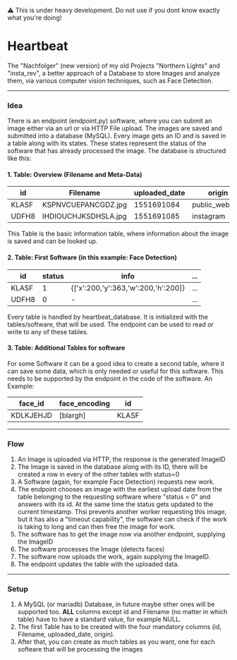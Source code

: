 :warning: This is under heavy development. Do not use if you dont know exactly what you're doing!

# Heartbeat

The "Nachfolger" (new version) of my old Projects "Northern Lights" and "insta_rev", a better approach of a Database to store Images and analyze them, via various computer vision techniques, such as Face Detection.

----

### Idea
There is an endpoint (endpoint.py) software, where you can submit an image either via an url or via HTTP File upload. The images are saved and submitted into a database (MySQL). Every image gets an ID and is saved in a table along with its states. These states represent the status of the software that has already processed the image. The database is structured like this:
#### 1. Table: Overview (Filename and Meta-Data)
    

| id | Filename | uploaded_date | origin | other_data |
| -------- | -------- | -------- | -------- | -------- |
|KLASF | KSPNVCUEPANCGDZ.jpg     |  1551691084    | public_webcam | blargh
|UDFH8 | IHDIOUCHJKSDHSLA.jpg     |  1551691085    | instagram     | foo

This Table is the basic information table, where information about the image is saved and can be looked up.

#### 2. Table: First Software (in this example: Face Detection)
    

| id | status | info | ... |
| -------- | -------- | -------- | -------- |
| KLASF     | 1     | {['x':200,'y':363,'w':200,'h':200]}     | ... |
| UDFH8     | 0     | -     | ... |

Every table is handled by heartbeat_database. It is initialized with the tables/software, that will be used. The endpoint can be used to read or write to any of these tables.

#### 3. Table: Additional Tables for software

For some Software it can be a good idea to create a second table, where it can save some data, which is only needed or useful for this software. This needs to be supported by the endpoint in the code of the software. 
An Example:


| face_id | face_encoding | id |
| -------- | -------- | -------- |
| KDLKJEHJD     | [blargh]    | KLASF     |


----
### Flow
1. An Image is uploaded via HTTP, the response is the generated ImageID
2. The Image is saved in the database along with its ID, there will be created a row in every of the other tables with status=0
3. A Software (again, for example Face Detection) requests new work.
4. The endpoint chooses an image with the earliest upload date from the table belonging to the requesting software where "status = 0" and answers with its id. At the same time the status gets updated to the current timestamp. Thsi prevents another worker requesting this image, but it has also a "timeout capability", the software can check if the work is taking to long and can then free the image for work.
5. The software has to get the image now via another endpoint, supplying the ImageID
6. The software processes the Image (detects faces)
7. The software now uploads the work, again supplying the ImageID.
8. The endpoint updates the table with the uploaded data.

----


### Setup

1. A MySQL (or mariadb) Database, in future maybe other ones will be supported too. **ALL** columns except id and Filename (no matter in which table) have to have a standard value, for example NULL.
2. The first Table has to be created with the four mandatory columns (id, Filename, uploaded_date, origin). 
3. After that, you can create as much tables as you want, one for each softeare that will be processing the images